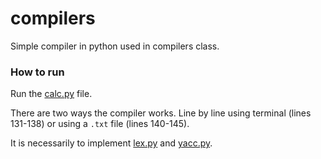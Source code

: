# compilers

Simple compiler in python used in compilers class. 

### How to run 

Run the [calc.py](https://github.com/luisenamm/compilers/blob/master/calc.py) file. 

There are two ways the compiler works. Line by line using terminal (lines 131-138) or using a ```.txt``` file (lines 140-145).

It is necessarily to implement [lex.py](https://github.com/luisenamm/compilers/blob/master/ply/lex.py) and [yacc.py](https://github.com/luisenamm/compilers/blob/master/ply/yacc.py). 